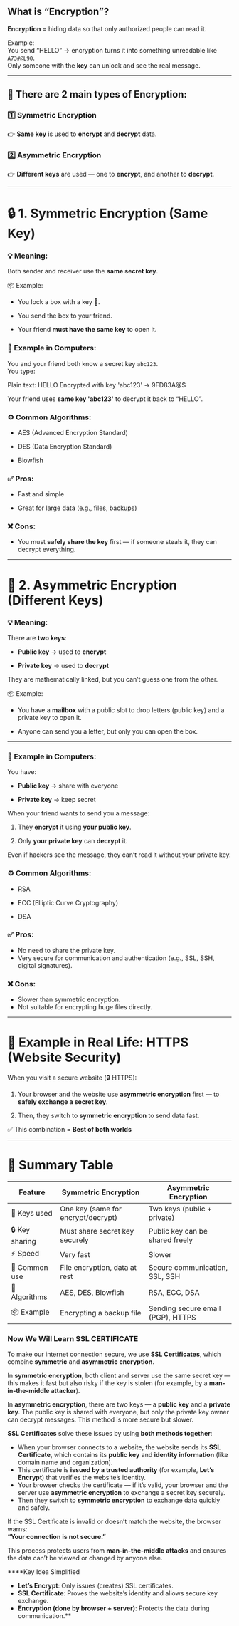 ## What is “Encryption”?

**Encryption** = hiding data so that only authorized people can read it.

Example:  
You send “HELLO” → encryption turns it into something unreadable like `A73#@L90`.  
Only someone with the **key** can unlock and see the real message.

---

## 🧩 There are 2 main types of Encryption:

### **1️⃣ Symmetric Encryption**

👉 **Same key** is used to **encrypt** and **decrypt** data.

### **2️⃣ Asymmetric Encryption**

👉 **Different keys** are used — one to **encrypt**, and another to **decrypt**.

---

# 🔒 1. Symmetric Encryption (Same Key)

### 💡 Meaning:

Both sender and receiver use the **same secret key**.

📦 Example:

- You lock a box with a key 🔑.
    
- You send the box to your friend.
    
- Your friend **must have the same key** to open it.
    

### 🧮 Example in Computers:

You and your friend both know a secret key `abc123`.  
You type:

Plain text: HELLO
Encrypted with key 'abc123' → 9FD83A@$

Your friend uses **same key 'abc123'** to decrypt it back to “HELLO”.

### ⚙️ Common Algorithms:

- AES (Advanced Encryption Standard)
    
- DES (Data Encryption Standard)
    
- Blowfish
    

### ✅ Pros:

- Fast and simple
    
- Great for large data (e.g., files, backups)
    

### ❌ Cons:

- You must **safely share the key** first — if someone steals it, they can decrypt everything.
    

---

# 🔑 2. Asymmetric Encryption (Different Keys)

### 💡 Meaning:

There are **two keys**:

- **Public key** → used to **encrypt**
    
- **Private key** → used to **decrypt**
    

They are mathematically linked, but you can’t guess one from the other.

📦 Example:

- You have a **mailbox** with a public slot to drop letters (public key) and a private key to open it.
    
- Anyone can send you a letter, but only you can open the box.
    

---

### 🧮 Example in Computers:

You have:

- **Public key** → share with everyone
    
- **Private key** → keep secret
    

When your friend wants to send you a message:

1. They **encrypt** it using **your public key**.
    
2. Only **your private key** can **decrypt** it.
    

Even if hackers see the message, they can’t read it without your private key.

### ⚙️ Common Algorithms:

- RSA

- ECC (Elliptic Curve Cryptography)
- DSA

### ✅ Pros:

- No need to share the private key.
- Very secure for communication and authentication (e.g., SSL, SSH, digital signatures).

### ❌ Cons:

- Slower than symmetric encryption.
- Not suitable for encrypting huge files directly.


---

# 🔐 Example in Real Life: HTTPS (Website Security)

When you visit a secure website (🔒 HTTPS):

1. Your browser and the website use **asymmetric encryption** first — to **safely exchange a secret key**.
    
2. Then, they switch to **symmetric encryption** to send data fast.
    

✅ This combination = **Best of both worlds**

---

# 🧾 Summary Table

|Feature|Symmetric Encryption|Asymmetric Encryption|
|---|---|---|
|🔑 Keys used|One key (same for encrypt/decrypt)|Two keys (public + private)|
|🔒 Key sharing|Must share secret key securely|Public key can be shared freely|
|⚡ Speed|Very fast|Slower|
|🧰 Common use|File encryption, data at rest|Secure communication, SSL, SSH|
|🔧 Algorithms|AES, DES, Blowfish|RSA, ECC, DSA|
|📦 Example|Encrypting a backup file|Sending secure email (PGP), HTTPS|


### Now We Will Learn SSL CERTIFICATE

To make our internet connection secure, we use **SSL Certificates**, which combine **symmetric** and **asymmetric encryption**.

In **symmetric encryption**, both client and server use the same secret key — this makes it fast but also risky if the key is stolen (for example, by a **man-in-the-middle attacker**).

In **asymmetric encryption**, there are two keys — a **public key** and a **private key**. The public key is shared with everyone, but only the private key owner can decrypt messages. This method is more secure but slower.

**SSL Certificates** solve these issues by using **both methods together**:

- When your browser connects to a website, the website sends its **SSL Certificate**, which contains its **public key** and **identity information** (like domain name and organization).
- This certificate is **issued by a trusted authority** (for example, **Let’s Encrypt**) that verifies the website’s identity.
- Your browser checks the certificate — if it’s valid, your browser and the server use **asymmetric encryption** to exchange a secret key securely.
- Then they switch to **symmetric encryption** to exchange data quickly and safely.

If the SSL Certificate is invalid or doesn’t match the website, the browser warns:  
**“Your connection is not secure.”**

This process protects users from **man-in-the-middle attacks** and ensures the data can’t be viewed or changed by anyone else.

****Key Idea Simplified

- **Let’s Encrypt**: Only issues (creates) SSL certificates.
- **SSL Certificate**: Proves the website’s identity and allows secure key exchange.
- **Encryption (done by browser + server)**: Protects the data during communication.**

